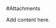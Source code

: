 <!-- Freeki metadata. Do not remove this section!
TITLE: Attachments
-->
#Attachments

Add content here.